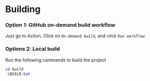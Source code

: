 # Building

### Option 1: GitHub on-demand build workflow

Just go to Action, Click on `On-demand build`,
and click `Run workflow`

### Options 2: Local build

Run the following cammands to build the project
```powershell
cd build
.\BUILD.bat
```
